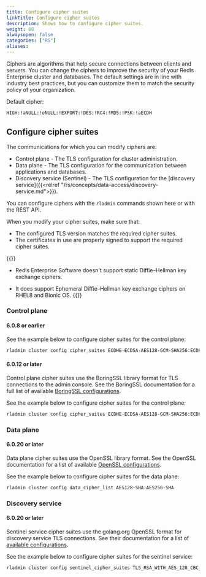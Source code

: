```yaml
---
title: Configure cipher suites
linkTitle: Configure cipher suites
description: Shows how to configure cipher suites.
weight: 60
alwaysopen: false
categories: ["RS"]
aliases: 
---
```


Ciphers are algorithms that help secure connections between clients and servers. You can change the ciphers to improve the security of your Redis Enterprise cluster and databases. The default settings are in line with industry best practices, but you can customize them to match the security policy of your organization.

Default cipher: 

```sh
HIGH:!aNULL:!eNULL:!EXPORT:!DES:!RC4:!MD5:!PSK:!aECDH
```

## Configure cipher suites

The communications for which you can modify ciphers are:

- Control plane - The TLS configuration for cluster administration.
- Data plane - The TLS configuration for the communication between applications and databases.
- Discovery service (Sentinel) - The TLS configuration for the [discovery service]({{<relref "/rs/concepts/data-access/discovery-service.md">}}).

You can configure ciphers with the `rladmin` commands shown here or with the REST API.

When you modify your cipher suites, make sure that:

- The configured TLS version matches the required cipher suites.
- The certificates in use are properly signed to support the required cipher suites.

{{<note>}}
- Redis Enterprise Software doesn't support static Diffie–Hellman key exchange ciphers.

- It does support Ephemeral Diffie–Hellman key exchange ciphers on RHEL8 and Bionic OS.
{{</note>}}

### Control plane

#### 6.0.8 or earlier

See the example below to configure cipher suites for the control plane:

```sh
rladmin cluster config cipher_suites ECDHE-ECDSA-AES128-GCM-SHA256:ECDHE-RSA-AES128-GCM-SHA256:ECDHE-ECDSA-AES256-GCM-SHA384:ECDHE-RSA-AES256-GCM-SHA384:ECDHE-ECDSA-CHACHA20-POLY1305:ECDHE-RSA-CHACHA20-POLY1305
```

#### 6.0.12 or later

Control plane cipher suites use the BoringSSL library format for TLS connections to the admin console. See the BoringSSL documentation for a full list of available [BoringSSL configurations](https://github.com/google/boringssl/blob/master/ssl/test/runner/cipher_suites.go#L99-L131).

See the example below to configure cipher suites for the control plane:

```sh
rladmin cluster config cipher_suites ECDHE-ECDSA-AES128-GCM-SHA256:ECDHE-RSA-AES128-GCM-SHA256:ECDHE-ECDSA-AES256-GCM-SHA384:ECDHE-RSA-AES256-GCM-SHA384:ECDHE-ECDSA-CHACHA20-POLY1305:ECDHE-RSA-CHACHA20-POLY1305
```

### Data plane

#### 6.0.20 or later

Data plane cipher suites use the OpenSSL library format. See the OpenSSL documentation for a list of available [OpenSSL configurations](https://www.openssl.org/docs/man1.1.1/man1/ciphers.html).

See the example below to configure cipher suites for the data plane:

```sh
rladmin cluster config data_cipher_list AES128-SHA:AES256-SHA
```

### Discovery service

#### 6.0.20 or later

Sentinel service cipher suites use the golang.org OpenSSL format for discovery service TLS connections. See their documentation for a list of [available configurations](https://golang.org/src/crypto/tls/cipher_suites.go).

See the example below to configure cipher suites for the sentinel service:

```sh
rladmin cluster config sentinel_cipher_suites TLS_RSA_WITH_AES_128_CBC_SHA:TLS_ECDHE_RSA_WITH_AES_256_GCM_SHA384
```
